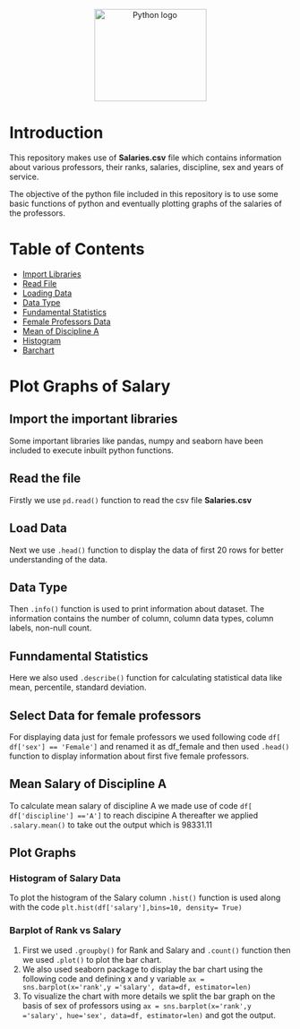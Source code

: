 <p align="center">
<img src="https://en.wikipedia.org/wiki/Python_(programming_language)#/media/File:Python-logo-notext.svg" alt="Python logo" width="200" height="165">
</p>

# Introduction

This repository makes use of **Salaries.csv** file which contains information about various professors, their ranks, salaries, discipline, sex and years of service.

The objective of the python file included in this repository is to use some basic functions of python and eventually plotting graphs of the salaries of the professors.

# Table of Contents
- [Import Libraries](#import-the-important-libraries)
- [Read File](#read-the-file)
- [Loading Data](#load-data)
- [Data Type](#data-type)
- [Fundamental Statistics](#funndamental-statistics)
- [Female Professors Data](#select-data-for-female-professors)
- [Mean of Discipline A](#mean-salary-of-discipline-a)
- [Histogram](#histogram-of-salary-data)
- [Barchart](#barplot-of-rank-vs-salary)

# Plot Graphs of Salary

## Import the important libraries
Some important libraries like pandas, numpy and seaborn have been included to execute inbuilt python functions.

## Read the file
Firstly we use `pd.read()` function to read the csv file **Salaries.csv**

## Load Data
Next we use `.head()` function to display the data of first 20 rows for better understanding of the data.

## Data Type
Then `.info()` function is used to print information about dataset. The information contains the number of column, column data types, column  labels, non-null count.

## Funndamental Statistics
Here we also used `.describe()` function for calculating statistical data like mean, percentile, standard deviation.

## Select Data for female professors
For displaying data just for female professors we used following code `df[ df['sex'] == 'Female']` and renamed it as df_female and then used `.head()` function to display information about first five female professors.

## Mean Salary of Discipline A
To calculate mean salary of discipline A we made use of code `df[ df['discipline'] =='A']` to reach discipine A thereafter we applied `.salary.mean()` to take out the output which is 98331.11

## Plot Graphs 

### Histogram of Salary Data
To plot the histogram of the Salary column `.hist()` function is used along with the code `plt.hist(df['salary'],bins=10, density= True)`

### Barplot of Rank vs Salary
1. First we used `.groupby()` for Rank and Salary and `.count()` function then we used `.plot()` to plot the bar chart.
2. We also used seaborn package to display the bar chart using the following code and defining x and y variable `ax = sns.barplot(x='rank',y ='salary', data=df, estimator=len)`
3. To visualize the chart with more details we split the bar graph on the basis of sex of professors using `ax = sns.barplot(x='rank',y ='salary', hue='sex', data=df, estimator=len)` and got the output.
